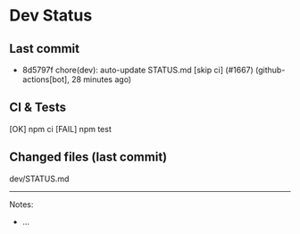 # Dev Status

## Last commit
- 8d5797f chore(dev): auto-update STATUS.md [skip ci] (#1667) (github-actions[bot], 28 minutes ago)
## CI & Tests
[OK] npm ci
[FAIL] npm test

## Changed files (last commit)
dev/STATUS.md

---
Notes:
- ...
